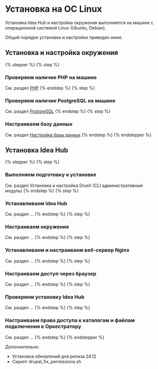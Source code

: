 # Установка на ОС Linux

Установка Idea Hub и настройка окружения выполняется на машине с операционной системой Linux (Ubuntu, Debian).

Общий порядок установки и настройки приведен ниже.

## Установка и настройка окружения

{% stepper %}
{% step %}
### Проверяем наличие PHP на машине
См. раздел [PHP]()
{% endstep %}
{% step %}
### Проверяем наличие PostgreSQL на машине
См. раздел [PostgreSQL]()
{% endstep %}
{% step %}
### Настраиваем базу данных
См. раздел [Настройка базы данных]()
{% endstep %}
{% endstepper %}

## Установка Idea Hub

{% stepper %}
{% step %}
### Выполняем подготовку к установке
См. раздел Установка и настройка Drush (CLI административный модуль)
{% endstep %}
{% step %}
### Устанавливаем Idea Hub
См. раздел ...
{% endstep %}
{% step %}
### Настраиваем окружение
См. раздел ...
{% endstep %}
{% step %}
### Устанавливаем и настраиваем веб-сервер Nginx
См. раздел ...
{% endstep %}
{% step %}
### Настраиваем доступ через браузер
См. раздел ...
{% endstep %}
{% step %}
### Проверяем установку Idea Hub
См. раздел ...
{% endstep %}
{% step %}
### Настраиваем права доступа к каталогам и файлам подключения к Оркестратору
См. раздел ...
{% endstep %}
{% endstepper %}

Дополнительно:
* Установка обновлений для релиза 24.12
* Скрипт drupal_fix_permissions.sh
